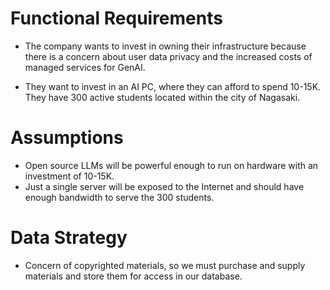# Functional Requirements

- The company wants to invest in owning their infrastructure because there is a concern about user data privacy and the increased costs of managed services for GenAI.

- They want to invest in an AI PC, where they can afford to spend 10-15K. They have 300 active students located within the city of Nagasaki.

# Assumptions

- Open source LLMs will be powerful enough to run on hardware with an investment of 10-15K.
- Just a single server will be exposed to the Internet and should have enough bandwidth to serve the 300 students.

# Data Strategy

- Concern of copyrighted materials, so we must purchase and supply materials and store them for access in our database.
